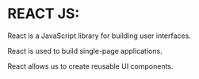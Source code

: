 # REACT JS:

React is a JavaScript library for building user interfaces.

React is used to build single-page applications.

React allows us to create reusable UI components.
